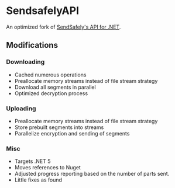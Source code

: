 # SendsafelyAPI
An optimized fork of [SendSafely's API for .NET](https://github.com/SendSafely/Windows-Client-API).

## Modifications
### Downloading
- Cached numerous operations
- Preallocate memory streams instead of file stream strategy
- Download all segments in parallel
- Optimized decryption process
### Uploading
- Preallocate memory streams instead of file stream strategy
- Store prebuilt segments into streams
- Parallelize encryption and sending of segments
### Misc
- Targets .NET 5
- Moves references to Nuget
- Adjusted progress reporting based on the number of parts sent.
- Little fixes as found
